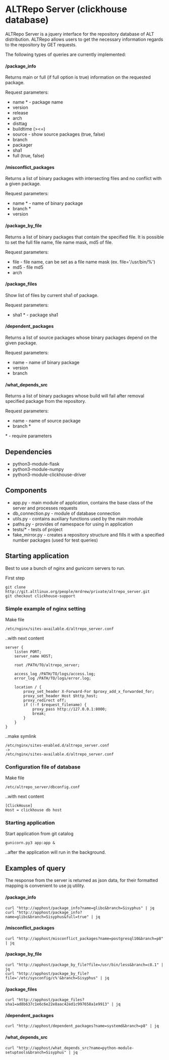 # ALTRepo Server (clickhouse database)

ALTRepo Server is a jquery interface for the repository database of ALT
distribution. ALTRepo allows users to get the necessary information 
regards to the repository by GET requests.

The following types of queries are currently implemented:

#### /package_info

Returns main or full (if full option is true) information on the 
requested package.

Request parameters:

* name * - package name
* version
* release
* arch
* disttag
* buildtime (><=)
* source - show source packages (true, false)
* branch
* packager
* sha1
* full (true, false)

#### /misconflict_packages

Returns a list of binary packages with intersecting files and no 
conflict with a given package.

Request parameters:

* name * - name of binary package
* branch *
* version

#### /package_by_file

Returns a list of binary packages that contain the specified file.
It is possible to set the full file name, file name mask, md5 of file.

Request parameters:

* file - file name, can be set as a file name mask 
(ex. file='/usr/bin/%')
* md5 - file md5
* arch

#### /package_files

Show list of files by current sha1 of package.

Request parameters:

* sha1 * - package sha1

#### /dependent_packages

Returns a list of source packages whose binary packages depend on the
given package.

Request parameters:

* name - name of binary package
* version
* branch

#### /what_depends_src

Returns a list of binary packages whose build will fail after removal
specified package from the repository.

Request parameters:

* name - name of source package
* branch *

\* - require parameters

## Dependencies

* python3-module-flask
* python3-module-numpy
* python3-module-clickhouse-driver

## Components

* app.py - main module of application, contains the base class of the 
server and processes requests
* db_connection.py - module of database connection
* utils.py - contains auxiliary functions used by the main module
* paths.py - provides of namespace for using in application
* tests/* - tests of project
* fake_mirror.py - creates a repository structure and fills it with a
specified number packages (used for test queries)

## Starting application

Best to use a bunch of nginx and gunicorn servers to run.

First step

	git clone http://git.altlinux.org/people/mrdrew/private/altrepo_server.git
	git checkout clickhouse-support

### Simple example of nginx setting

Make file

	/etc/nginx/sites-available.d/altrepo_server.conf 

..with next content

    server {
        listen PORT;
        server_name HOST;
        
        root /PATH/TO/altrepo_server;
        
        access_log /PATH/TO/logs/access.log;
        error_log /PATH/TO/logs/error.log;
        
        location / {
            proxy_set_header X-Forward-For $proxy_add_x_forwarded_for;
            proxy_set_header Host $http_host;
            proxy_redirect off;
            if (!-f $request_filename) {
                proxy_pass http://127.0.0.1:8000;
                break;
            }
        }
    }

..make symlink

	/etc/nginx/sites-enabled.d/altrepo_server.conf
	->
	/etc/nginx/sites-available.d/altrepo_server.conf

### Configuration file of database

Make file

	/etc/altrepo_server/dbconfig.conf

..with next content

	[ClickHouse]
    Host = clickhouse db host

### Starting application

Start application from git catalog

	gunicorn.py3 app:app &

..after the application will run in the background.

## Examples of query

The response from the server is returned as json data, for their 
formatted mapping is convenient to use jq utility.

#### /package_info

	curl "http://apphost/package_info?name=glibc&branch=Sisyphus" | jq
	curl "http://apphost/package_info?name=glibc&branch=Sisyphus&full=true" | jq

#### /misconflict_packages

	curl "http://apphost/misconflict_packages?name=postgresql10&branch=p8" | jq

#### /package_by_file

	curl "http://apphost/package_by_file?file=/usr/bin/less&branch=c8.1" | jq
	curl "http://apphost/package_by_file?file='/etc/sysconfig/c%'&branch=Sisyphus" | jq

#### /package_files

	curl "http://apphost/package_files?sha1=ad8b637c1e6c6e22e8aac42ed1c997658a1e9913" | jq

#### /dependent_packages

	curl "http://apphost/dependent_packages?name=systemd&branch=p8" | jq

#### /what_depends_src

	curl "http://apphost/what_depends_src?name=python-module-setuptools&branch=Sisyphus" | jq
